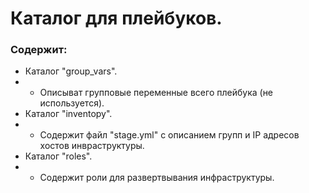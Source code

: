 # Каталог для плейбуков.
### Содержит:
* Каталог "group_vars".
* * Описыват групповые переменные всего плейбука (не используется). 
* Каталог "inventopy".
* * Содержит файл "stage.yml" с описанием групп и IP адресов хостов инвраструктуры.
* Каталог "roles".
* * Содержит роли для развертвывания инфраструктуры.
